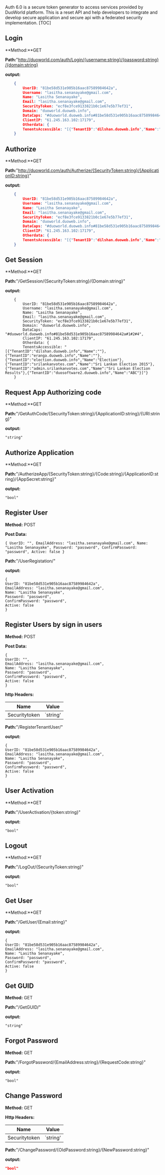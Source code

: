 Auth 6.0  is a secure token generator to access services provided by DuoWorld platform. This is a reset API and help developers to integrate and develop secure application and secure api with a federated security implementation.
[TOC]
## Login
**Method:**GET 

**Path:**"http://duoworld.com/auth/Login/{username:string}/{password:string}/{domain:string}

**output:**	
```json
	{
		UserID: "81be58d531e905b16aac87589984642a",
		Username: "lasitha.senanayake@gmail.com",
		Name: "Lasitha Senanayake",
		Email: "lasitha.senanayake@gmail.com",
		SecurityToken: "ecf8e3fce9133821b0c1e67e5b77ef31",
		Domain: "duoworld.duoweb.info",
		DataCaps: "#duoworld.duoweb.info#81be58d531e905b16aac87589984642a#1#2#4",
		ClientIP: "61.245.163.102:17179",
		Otherdata: {
		TenentsAccessible: "[{"TenantID":"dilshan.duoweb.info","Name":""},{"TenantID":"eranga.duoweb.info","Name":""},{"TenantID":"election.duoweb.info","Name":"Election"},{"TenantID":"srilankanvotes.com","Name":"Sri Lankan Election 2015"},{"TenantID":"admin.srilankanvotes.com","Name":"Sri Lankan Election Results"},{"TenantID":"duosoftware2.duoweb.info","Name":"ABC"}]"}
	}    
```
## Authorize
**Method:**GET 

**Path:**"http://duoworld.com/auth/Autherize/{SecurityToken:string}/{ApplicationID:string}"

**output:**	
```json
	{
		UserID: "81be58d531e905b16aac87589984642a",
		Username: "lasitha.senanayake@gmail.com",
		Name: "Lasitha Senanayake",
		Email: "lasitha.senanayake@gmail.com",
		SecurityToken: "ecf8e3fce9133821b0c1e67e5b77ef31",
		Domain: "duoworld.duoweb.info",
		DataCaps: "#duoworld.duoweb.info#81be58d531e905b16aac87589984642a#1#2#4",
		ClientIP: "61.245.163.102:17179",
		Otherdata: {
		TenentsAccessible: "[{"TenantID":"dilshan.duoweb.info","Name":""},{"TenantID":"eranga.duoweb.info","Name":""},{"TenantID":"election.duoweb.info","Name":"Election"},{"TenantID":"srilankanvotes.com","Name":"Sri Lankan Election 2015"},{"TenantID":"admin.srilankanvotes.com","Name":"Sri Lankan Election Results"},{"TenantID":"duosoftware2.duoweb.info","Name":"ABC"}]"}
	}    
```
## Get Session
**Method:**GET 

**Path:**"/GetSession/{SecurityToken:string}/{Domain:string}"

**output:**	
```
	{
		UserID: "81be58d531e905b16aac87589984642a",
		Username: "lasitha.senanayake@gmail.com",
		Name: "Lasitha Senanayake",
		Email: "lasitha.senanayake@gmail.com",
		SecurityToken: "ecf8e3fce9133821b0c1e67e5b77ef31",
		Domain: "duoworld.duoweb.info",
		DataCaps: "#duoworld.duoweb.info#81be58d531e905b16aac87589984642a#1#2#4",
		ClientIP: "61.245.163.102:17179",
		Otherdata: {
		TenentsAccessible: "[{"TenantID":"dilshan.duoweb.info","Name":""},{"TenantID":"eranga.duoweb.info","Name":""},{"TenantID":"election.duoweb.info","Name":"Election"},{"TenantID":"srilankanvotes.com","Name":"Sri Lankan Election 2015"},{"TenantID":"admin.srilankanvotes.com","Name":"Sri Lankan Election Results"},{"TenantID":"duosoftware2.duoweb.info","Name":"ABC"}]"}
	}    
```
## Request App Authorizing code  
**Method:**GET

**Path:**"/GetAuthCode/{SecurityToken:string}/{ApplicationID:string}/{URI:string}"

**output:**	
```  
"string"
```
## Authorize Application 
**Method:**GET

**Path:**"/AutherizeApp/{SecurityToken:string}/{Code:string}/{ApplicationID:string}/{AppSecret:string}"

**output:**	
```  
"bool"
```
## Register User
**Method:** POST

**Post Data:**

``
{
UserID: "",
EmailAddress: "lasitha.senanayake@gmail.com",
Name: "Lasitha Senanayake",
Password: "password",
ConfirmPassword: "password",
Active: false
}
``

**Path:**"/UserRegistation/"

**output:**	
```  
{
UserID: "81be58d531e905b16aac87589984642a",
EmailAddress: "lasitha.senanayake@gmail.com",
Name: "Lasitha Senanayake",
Password: "password",
ConfirmPassword: "password",
Active: false
}
```
## Register Users by sign in users 
**Method:** POST

**Post Data:**
```
{
UserID: "",
EmailAddress: "lasitha.senanayake@gmail.com",
Name: "Lasitha Senanayake",
Password: "password",
ConfirmPassword: "password",
Active: false
}
```

**http Headers:**

| Name          | Value         | 
| ------------- |:-------------:| 
| Securitytoken | `string'      | 

**Path:**"/RegisterTenantUser/"

**output:**	
```  
{
UserID: "81be58d531e905b16aac87589984642a",
EmailAddress: "lasitha.senanayake@gmail.com",
Name: "Lasitha Senanayake",
Password: "password",
ConfirmPassword: "password",
Active: false
}
```
## User Activation
**Method:**GET

**Path:**"/UserActivation/{token:string}"

**output:**	
```  
"bool"
```
## Logout
**Method:**GET

**Path:**"/LogOut/{SecurityToken:string}"

**output:**	
```  
"bool"
```
## Get User
**Method:**GET

**Path:**"/GetUser/{Email:string}"

**output:**	
```  
{
UserID: "81be58d531e905b16aac87589984642a",
EmailAddress: "lasitha.senanayake@gmail.com",
Name: "Lasitha Senanayake",
Password: "password",
ConfirmPassword: "password",
Active: false
}
```
## Get GUID
**Method:** GET

**Path:**"/GetGUID/"

**output:**	
```  
"string"
```
## Forgot Password
**Method:** GET

**Path:**"/ForgotPassword/{EmailAddress:string}/{RequestCode:string}"

**output:**	
```  
"bool"
```
## Change Password
**Method:** GET

**Http Headers:**

| Name          | Value         | 
| ------------- |:-------------:| 
| Securitytoken | `string'      | 

**Path:**"/ChangePassword/{OldPassword:string}/{NewPassword:string}"

**output:**	
```json
"bool"
```
	
